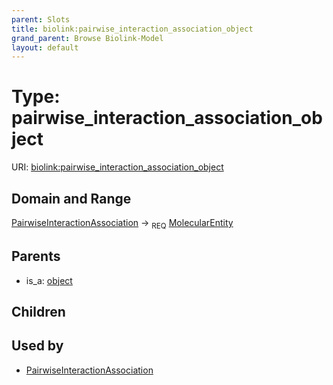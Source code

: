 ```yaml
---
parent: Slots
title: biolink:pairwise_interaction_association_object
grand_parent: Browse Biolink-Model
layout: default
---
```


# Type: pairwise_interaction_association_object




URI: [biolink:pairwise_interaction_association_object](https://w3id.org/biolink/vocab/pairwise_interaction_association_object)

## Domain and Range

[PairwiseInteractionAssociation](PairwiseInteractionAssociation.md) ->  <sub>REQ</sub> [MolecularEntity](MolecularEntity.md)

## Parents

 *  is_a: [object](object.md)

## Children


## Used by

 * [PairwiseInteractionAssociation](PairwiseInteractionAssociation.md)
